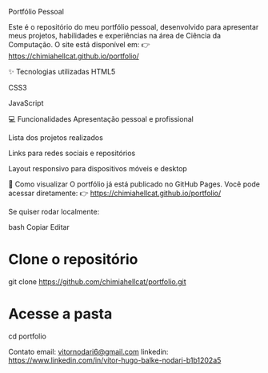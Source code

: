 Portfólio Pessoal

Este é o repositório do meu portfólio pessoal, desenvolvido para apresentar meus projetos, habilidades e experiências na área de Ciência da Computação. O site está disponível em:
👉 https://chimiahellcat.github.io/portfolio/

✨ Tecnologias utilizadas
HTML5

CSS3

JavaScript



💻 Funcionalidades
Apresentação pessoal e profissional

Lista dos projetos realizados

Links para redes sociais e repositórios

Layout responsivo para dispositivos móveis e desktop

🚀 Como visualizar
O portfólio já está publicado no GitHub Pages.
Você pode acessar diretamente:
👉 https://chimiahellcat.github.io/portfolio/

Se quiser rodar localmente:

bash
Copiar
Editar
# Clone o repositório
git clone https://github.com/chimiahellcat/portfolio.git

# Acesse a pasta
cd portfolio




Contato
email: vitornodari6@gmail.com 
linkedin: https://www.linkedin.com/in/vítor-hugo-balke-nodari-b1b1202a5
